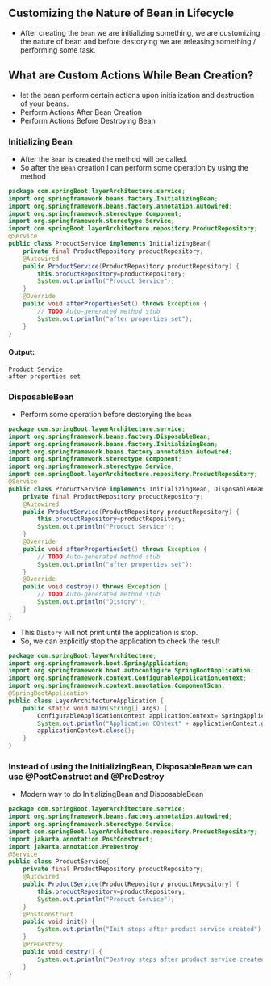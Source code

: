 ## Customizing the Nature of Bean in Lifecycle
- After creating the `bean` we are initializing something, we are customizing the nature of bean and before destorying we are releasing something / performing some task.

## What are Custom Actions While Bean Creation?
- let the bean perform certain actions upon initialization and destruction of your beans.
- Perform Actions After Bean Creation
- Perform Actions Before Destroying Bean

### Initializing Bean
- After the `Bean` is created the method will be called.
- So after the `Bean` creation I can perform some operation by using the method
```java
package com.springBoot.layerArchitecture.service;
import org.springframework.beans.factory.InitializingBean;
import org.springframework.beans.factory.annotation.Autowired;
import org.springframework.stereotype.Component;
import org.springframework.stereotype.Service;
import com.springBoot.layerArchitecture.repository.ProductRepository;
@Service
public class ProductService implements InitializingBean{
	private final ProductRepository productRepository;
	@Autowired
	public ProductService(ProductRepository productRepository) {
		this.productRepository=productRepository;
		System.out.println("Product Service");
	}
	@Override
	public void afterPropertiesSet() throws Exception {
		// TODO Auto-generated method stub
		System.out.println("after properties set");
	}
}
```
#### Output:
```
Product Service
after properties set
```

### DisposableBean
- Perform some operation before destorying the `bean`
```java
package com.springBoot.layerArchitecture.service;
import org.springframework.beans.factory.DisposableBean;
import org.springframework.beans.factory.InitializingBean;
import org.springframework.beans.factory.annotation.Autowired;
import org.springframework.stereotype.Component;
import org.springframework.stereotype.Service;
import com.springBoot.layerArchitecture.repository.ProductRepository;
@Service
public class ProductService implements InitializingBean, DisposableBean{
	private final ProductRepository productRepository;
	@Autowired
	public ProductService(ProductRepository productRepository) {
		this.productRepository=productRepository;
		System.out.println("Product Service");
	}
	@Override
	public void afterPropertiesSet() throws Exception {
		// TODO Auto-generated method stub
		System.out.println("after properties set");
	}
	@Override
	public void destroy() throws Exception {
		// TODO Auto-generated method stub
		System.out.println("Distory");
	}
}
```
- This `Distory` will not print until the application is stop.
- So, we can explicitly stop the application to check the result
```java
package com.springBoot.layerArchitecture;
import org.springframework.boot.SpringApplication;
import org.springframework.boot.autoconfigure.SpringBootApplication;
import org.springframework.context.ConfigurableApplicationContext;
import org.springframework.context.annotation.ComponentScan;
@SpringBootApplication
public class LayerArchitectureApplication {
	public static void main(String[] args) {
		ConfigurableApplicationContext applicationContext= SpringApplication.run(LayerArchitectureApplication.class, args);
		System.out.println("Application COntext" + applicationContext.getBean("productService"));
		applicationContext.close();
	}
}
```

### Instead of using the InitializingBean, DisposableBean we can use @PostConstruct and @PreDestroy
- Modern way to do InitializingBean and DisposableBean
```java
package com.springBoot.layerArchitecture.service;
import org.springframework.beans.factory.annotation.Autowired;
import org.springframework.stereotype.Service;
import com.springBoot.layerArchitecture.repository.ProductRepository;
import jakarta.annotation.PostConstruct;
import jakarta.annotation.PreDestroy;
@Service
public class ProductService{
	private final ProductRepository productRepository;
	@Autowired
	public ProductService(ProductRepository productRepository) {
		this.productRepository=productRepository;
		System.out.println("Product Service");
	}
	@PostConstruct
	public void init() {
		System.out.println("Init steps after product service created");
	}	
	@PreDestroy
	public void destry() {
		System.out.println("Destroy steps after product service created");
	}
}
```
